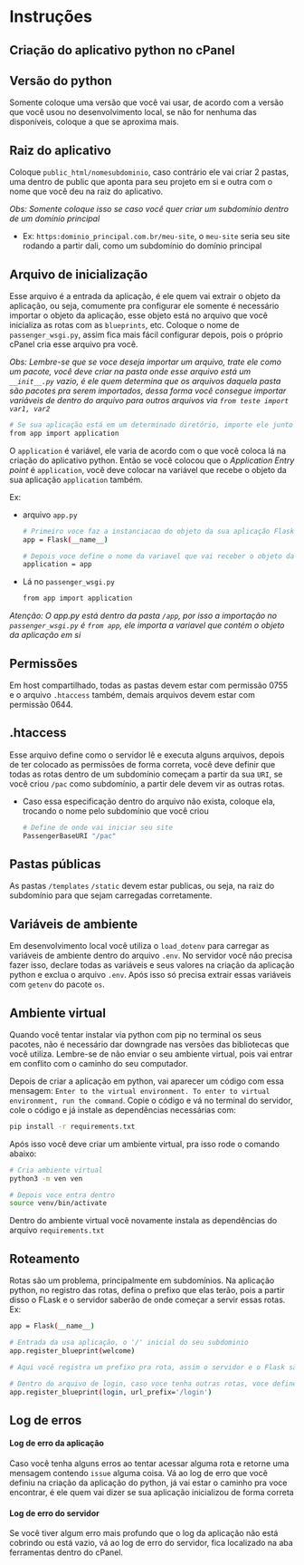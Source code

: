 # Instruções

## Criação do aplicativo python no cPanel

## Versão do python
Somente coloque uma versão que você vai usar, de acordo com a versão que você usou no desenvolvimento local, se não for nenhuma das disponíveis, coloque a que se aproxima mais.

## Raiz do aplicativo
Coloque `public_html/nomesubdominio`, caso contrário ele vai criar 2 pastas, uma dentro de public que aponta para seu projeto em si e outra com o nome que você deu na raiz do aplicativo.

*Obs: Somente coloque isso se caso você quer criar um subdomínio dentro de um domínio principal*
- Ex: `https:dominio_principal.com.br/meu-site`, o `meu-site` seria seu site rodando a partir dali, como um subdomínio do domínio principal

## Arquivo de inicialização
Esse arquivo é a entrada da aplicação, é ele quem vai extrair o objeto da aplicação, ou seja, comumente pra configurar ele somente é necessário importar o objeto da aplicação, esse objeto está no arquivo que você inicializa as rotas com as `blueprints`, etc. Coloque o nome de `passenger_wsgi.py`, assim fica mais fácil configurar depois, pois o próprio cPanel cria esse arquivo pra você.

*Obs: Lembre-se que se voce deseja importar um arquivo, trate ele como um pacote, você deve criar na pasta onde esse arquivo está um `__init__.py` vazio, é ele quem determina que os arquivos daquela pasta são pacotes pra serem importados, dessa forma você consegue importar variáveis de dentro do arquivo para outros arquivos via `from teste import var1, var2`*

```bash
# Se sua aplicação está em um determinado diretório, importe ele junto da aplicação que contém o objeto
from app import application
```

O `application` é variável, ele varia de acordo com o que você coloca lá na criação do aplicativo python. Então se você colocou que o *Application Entry point* é `application`, você deve colocar na variável que recebe o objeto da sua aplicação `application` também. 

Ex:

- arquivo `app.py`
    ```bash
    # Primeiro voce faz a instanciacao do objeto da sua aplicação Flask na variavel app
    app = Flask(__name__)

    # Depois voce define o nome da variavel que vai receber o objeto da sua aplicação Flask. Evite fazer direto, ou seja application = Flask(__name__). Você pode querer fazer alguma coisa, como conexao com o banco antes do servidor chegar nessa aplicação, então é melhor evitar fazer de forma direta.
    application = app
    ```
- Lá no `passenger_wsgi.py`
    ```bash
    from app import application

    ```
*Atenção: O app.py está dentro da pasta `/app`, por isso a importação no `passenger_wsgi.py` é `from app`, ele importa a variavel que contém o objeto da aplicação em si*

## Permissões
Em host compartilhado, todas as pastas devem estar com permissão 0755 e o arquivo `.htaccess` também, demais arquivos devem estar com permissão 0644.

## .htaccess
Esse arquivo define como o servidor lê e executa alguns arquivos, depois de ter colocado as permissões de forma correta, você deve definir que todas as rotas dentro de um subdomínio começam a partir da sua `URI`, se você criou `/pac` como subdomínio, a partir dele devem vir as outras rotas. 

- Caso essa especificação dentro do arquivo não exista, coloque ela, trocando o nome pelo subdomínio que você criou
    ```bash
    # Define de onde vai iniciar seu site
    PassengerBaseURI "/pac"
    ```

## Pastas públicas
As pastas `/templates` `/static` devem estar publicas, ou seja, na raiz do subdomínio para que sejam carregadas corretamente.

## Variáveis de ambiente
Em desenvolvimento local você utiliza o `load_dotenv` para carregar as variáveis de ambiente dentro do arquivo `.env`. No servidor você não precisa fazer isso, declare todas as variáveis e seus valores na criação da aplicação python e exclua o arquivo `.env`. Após isso só precisa extrair essas variáveis com `getenv` do pacote `os`.

## Ambiente virtual
Quando você tentar instalar via python com pip no terminal os seus pacotes, não é necessário dar downgrade nas versões das bibliotecas que você utiliza. Lembre-se de não enviar o seu ambiente virtual, pois vai entrar em conflito com o caminho do seu computador.

Depois de criar a aplicação em python, vai aparecer um código com essa mensagem:
`Enter to the virtual environment. To enter to virtual environment, run the command`. Copie o código e vá no terminal do servidor, cole o código e já instale as dependências necessárias com:
```bash
pip install -r requirements.txt
```
Após isso você deve criar um ambiente virtual, pra isso rode o comando abaixo:
```bash
# Cria ambiente virtual
python3 -m ven ven

# Depois voce entra dentro
source venv/bin/activate

```

Dentro do ambiente virtual você novamente instala as dependências do arquivo `requirements.txt`

## Roteamento
Rotas são um problema, principalmente em subdomínios. Na aplicação python, no registro das rotas, defina o prefixo que elas terão, pois a partir disso o FLask e o servidor saberão de onde começar a servir essas rotas.
Ex:
```bash
app = Flask(__name__)

# Entrada da usa aplicação, o '/' inicial do seu subdominio
app.register_blueprint(welcome)

# Aqui você registra um prefixo pra rota, assim o servidor e o Flask sabem que depois da sua rota principal, que no caso é a '/', vem este prefixo '/login'.

# Dentro do arquivo de login, caso voce tenha outras rotas, voce define qualquer tipo de URI para a rota (login.route("/")), pois o prefixo vai continuar, seguindo a URI do seu subdomínio.
app.register_blueprint(login, url_prefix='/login')
```

## Log de erros
#### Log de erro da aplicação
Caso você tenha alguns erros ao tentar acessar alguma rota e retorne uma mensagem contendo `issue` alguma coisa. Vá ao log de erro que você definiu na criação da aplicação do python, já vai estar o caminho pra voce encontrar, é ele quem vai dizer se sua aplicação inicializou de forma correta
#### Log de erro do servidor
Se você tiver algum erro mais profundo que o log da aplicação não está cobrindo ou está vazio, vá ao log de erro do servidor, fica localizado na aba ferramentas dentro do cPanel.